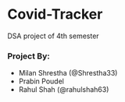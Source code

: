 # Covid-Tracker
DSA project of 4th semester

### Project By:
- Milan Shrestha (@Shrestha33)
- Prabin Poudel
- Rahul Shah (@rahulshah63)
